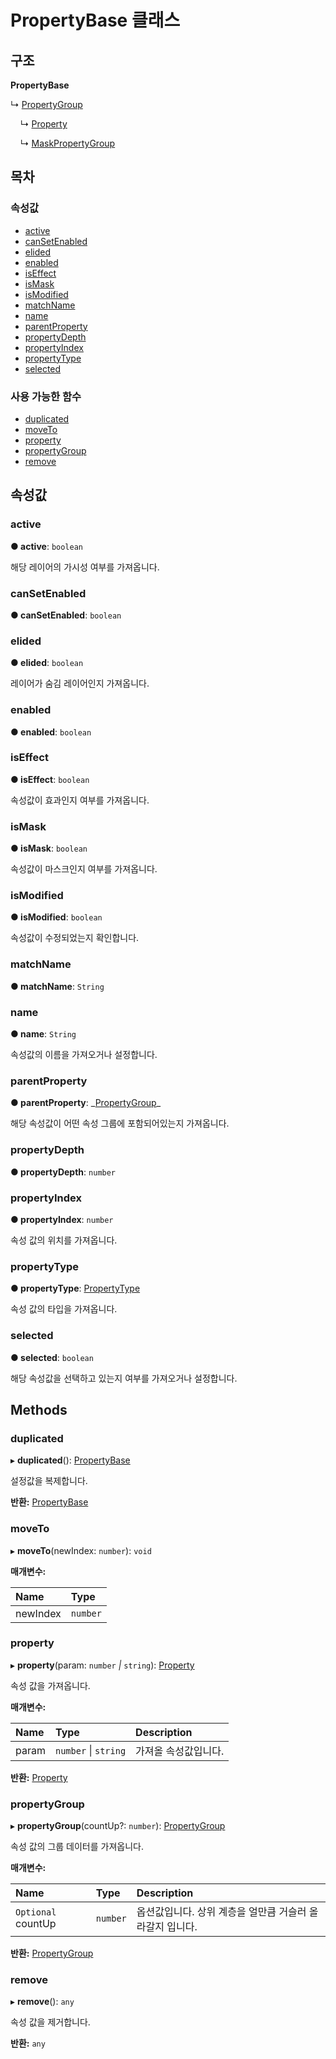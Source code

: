 # PropertyBase 클래스

## 구조

**PropertyBase**

↳ [PropertyGroup](propertygroup-class.md)

&nbsp;&nbsp;&nbsp;&nbsp;↳ [Property](property-class.md)

&nbsp;&nbsp;&nbsp;&nbsp;↳ [MaskPropertyGroup](maskpropertygroup-class.md)

## 목차

### 속성값

* [active](propertybase-class.md#active)
* [canSetEnabled](propertybase-class.md#cansetenabled)
* [elided](propertybase-class.md#elided)
* [enabled](propertybase-class.md#enabled)
* [isEffect](propertybase-class.md#iseffect)
* [isMask](propertybase-class.md#ismask)
* [isModified](propertybase-class.md#ismodified)
* [matchName](propertybase-class.md#matchname)
* [name](propertybase-class.md#name)
* [parentProperty](propertybase-class.md#parentproperty)
* [propertyDepth](propertybase-class.md#propertydepth)
* [propertyIndex](propertybase-class.md#propertyindex)
* [propertyType](propertybase-class.md#propertytype)
* [selected](propertybase-class.md#selected)

### 사용 가능한 함수

* [duplicated](propertybase-class.md#duplicated)
* [moveTo](propertybase-class.md#moveto)
* [property](propertybase-class.md#property)
* [propertyGroup](propertybase-class.md#propertygroup)
* [remove](propertybase-class.md#remove)

## 속성값

### active  <a id="active"></a>

**● active**: `boolean`

해당 레이어의 가시성 여부를 가져옵니다.

### canSetEnabled  <a id="cansetenabled"></a>

**● canSetEnabled**: `boolean`

### elided  <a id="elided"></a>

**● elided**: `boolean`

레이어가 숨김 레이어인지 가져옵니다.

### enabled  <a id="enabled"></a>

**● enabled**: `boolean`

### isEffect  <a id="iseffect"></a>

**● isEffect**: `boolean`

속성값이 효과인지 여부를 가져옵니다.

### isMask  <a id="ismask"></a>

**● isMask**: `boolean`

속성값이 마스크인지 여부를 가져옵니다.

### isModified  <a id="ismodified"></a>

**● isModified**: `boolean`

속성값이 수정되었는지 확인합니다.

### matchName  <a id="matchname"></a>

**● matchName**: `String`

### name  <a id="name"></a>

**● name**: `String`

속성값의 이름을 가져오거나 설정합니다.

### parentProperty  <a id="parentproperty"></a>

**● parentProperty**: \_[PropertyGroup](propertygroup-class.md)\_

해당 속성값이 어떤 속성 그룹에 포함되어있는지 가져옵니다.

### propertyDepth  <a id="propertydepth"></a>

**● propertyDepth**: `number`

### propertyIndex  <a id="propertyindex"></a>

**● propertyIndex**: `number`

속성 값의 위치를 가져옵니다.

### propertyType  <a id="propertytype"></a>

**● propertyType**: [PropertyType](../etc/enum/_affectscript_.affectscriptapi.propertytype.md)

속성 값의 타입을 가져옵니다.

### selected  <a id="selected"></a>

**● selected**: `boolean`

해당 속성값을 선택하고 있는지 여부를 가져오거나 설정합니다.

## Methods

### duplicated  <a id="duplicated"></a>

▸ **duplicated**\(\): [PropertyBase](propertybase-class.md)

설정값을 복제합니다.

**반환:** [PropertyBase](propertybase-class.md)

### moveTo  <a id="moveto"></a>

▸ **moveTo**\(newIndex: `number`\): `void`

**매개변수:**

| Name | Type |
| :--- | :--- |
| newIndex | `number` |

### property  <a id="property"></a>

▸ **property**\(param: `number` _\|_ `string`\): [Property](property-class.md)

속성 값을 가져옵니다.

**매개변수:**

| Name | Type | Description |
| :--- | :--- | :--- |
| param | `number` \| `string` | 가져올 속성값입니다. |

**반환:** [Property](property-class.md)

### propertyGroup  <a id="propertygroup"></a>

▸ **propertyGroup**\(countUp?: `number`\): [PropertyGroup](propertygroup-class.md)

속성 값의 그룹 데이터를 가져옵니다.

**매개변수:**

| Name | Type | Description |
| :--- | :--- | :--- |
| `Optional` countUp | `number` | 옵션값입니다. 상위 계층을 얼만큼 거슬러 올라갈지 입니다. |

**반환:** [PropertyGroup](propertygroup-class.md)

### remove  <a id="remove"></a>

▸ **remove**\(\): `any`

속성 값을 제거합니다.

**반환:** `any`

